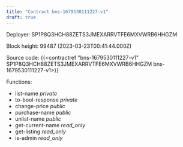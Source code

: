 ```yaml
---
title: "Contract bns-1679530111227-v1"
draft: true
---
```

Deployer: SP1P8Q3HCH88ZETS3JMEXARRVTFE6MXVWRB6HHGZM


 



Block height: 99487 (2023-03-23T00:41:44.000Z)

Source code: {{<contractref "bns-1679530111227-v1" SP1P8Q3HCH88ZETS3JMEXARRVTFE6MXVWRB6HHGZM bns-1679530111227-v1>}}

Functions:

* list-name _private_
* to-bool-response _private_
* change-price _public_
* purchase-name _public_
* unlist-name _public_
* get-current-name _read_only_
* get-listing _read_only_
* is-admin _read_only_
